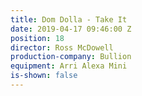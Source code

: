 ```yaml
---
title: Dom Dolla - Take It
date: 2019-04-17 09:46:00 Z
position: 18
director: Ross McDowell
production-company: Bullion
equipment: Arri Alexa Mini
is-shown: false
---
```


